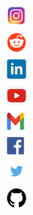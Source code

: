 <a href="https://instagram.com/innovationin_you?igshid=1fkp8yasn425p"><img src="580b57fcd9996e24bc43c521.png" alt="Instagram" align="bottom" height="45" width="45" ></a>

<a href="https://www.reddit.com/u/Creativeinsaan/?utm_source=share&utm_medium=ios_app&utm_name=iossmf"><img src="iDdntscPf-nfWKqzHRGFmhVxZm4hZgaKe5oyFws-yzA.png" alt="reddit" align="bottom" height="45" width="45" ></a>

<a href="http://linkedin.com/in/analupadhyay1998"><img src="Flat-Icon-In-Flat-Linked-In-Linked-Icon-2674741.png" alt="LinkedIn" align="bottom" height="45" width="45" ></a>

<a href="https://www.youtube.com/channel/UC5TCo8gN5fILJ2sojGcOpxA"><img src="123-1235246_youtube-ndash-logos-brands-and-logotypes-youtube-logo.png" alt="YouTube" align="bottom" height="45" width="45" ></a>

<a href="mailto:innovationinyou06@gmail.com"><img src="200px-Gmail_icon_(2020).svg.webp" alt="Gmail" align="bottom" height="40" width="40" ></a>

<a href="https://www.facebook.com/InnovationbyAnalupadhyay/"><img src="584ac2d03ac3a570f94a666d.png" alt="Facebook" align="bottom" height="40" width="40" ></a> 

<a href="https://twitter.com/InnovationInyou"><img src="580b57fcd9996e24bc43c53e.png" alt="Twitter" align="bottom" height="45" width="45" ></a>

<a href="https://github.com/InnovationInyou"><img src="25231.png" alt="github" align="bottom" height="45" width="45" ></a>





 
